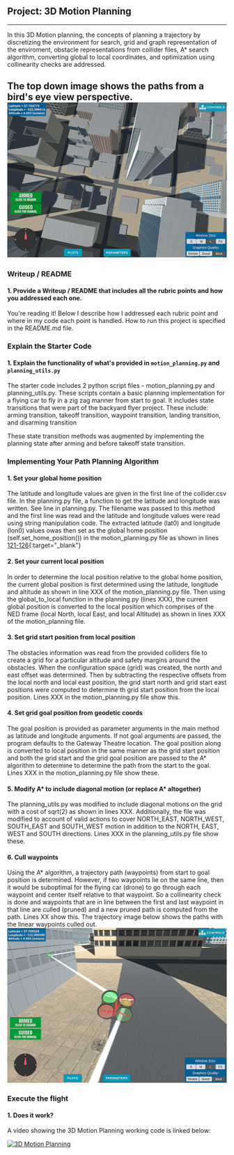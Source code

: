 ## Project: 3D Motion Planning

---

In this 3D Motion planning, the concepts of planning a trajectory by discretizing the environment for search, grid and graph representation of the enviroment, obstacle representations from collider files, A* search algorithm, converting global to local coordinates, and optimization using collinearity checks are addressed.

The top down image shows the paths from a bird's eye view perspective. 
![Top Down View](./images/Bird's%20Eye%20View.png)
---
### Writeup / README

#### 1. Provide a Writeup / README that includes all the rubric points and how you addressed each one.  
You're reading it! Below I describe how I addressed each rubric point and where in my code each point is handled. How to run this project is specified in the README.md file.

### Explain the Starter Code

#### 1. Explain the functionality of what's provided in `motion_planning.py` and `planning_utils.py`
The starter code includes 2 python script files - motion_planning.py and planning_utils.py.
These scripts contain a basic planning implementation for a flying car to fly in a zig zag manner from start to goal. It includes state transitions that were part of the backyard flyer project. These include: 
arming transition,
takeoff transition,
waypoint transition,
landing transition, and
disarming transition

These state transition methods was augmented by implementing the planning state after arming and before takeoff state transition.

### Implementing Your Path Planning Algorithm

#### 1. Set your global home position

The latitude and longitude values are given in the first line of the collider.csv file.
In the planning.py file, a function to get the latitude and longitude was written. See line  in planning.py.
The filename was passed to this method and the first line was read and the latitude and longitude values were read using string manipulation code. 
The extracted latitude (lat0) and longitude (lon0) values owas then set as the global home position (self.set_home_position()) in the motion_planning.py file as shown in lines [121-126](https://github.com/manopaul/Flying-Cars-P2-3D-Motion-Planning/blob/master/motion_planning.py#L121){:target="_blank"}

#### 2. Set your current local position
In order to determine the local position relative to the global home position, the current global position is first determined using the latitude, longitude and altitude as shown in line XXX of the motion_planning.py file. 
Then using the global_to_local function in the planning.py (lines XXX), the current global position is converted to the local position which comprises of the NED frame (local North, local East, and local Altitude) as shown in lines XXX of the motion_planning file. 

#### 3. Set grid start position from local position
The obstacles information was read from the provided colliders file to create a grid for a particular altitude and safety margins around the obstacles. When the configuration space (grid) was created, the north and east offset was determined. Then by subtracting the respective offsets from the local north and local east position, the grid start north and grid start east positions were computed to determine th grid start position from the local position. 
Lines XXX in the motion_planning.py file show this.

#### 4. Set grid goal position from geodetic coords
The goal position is provided as parameter arguments in the main method as latitude and longitude arguments. If not goal arguments are passed, the program defaults to the Gateway Theatre location. The goal position along is converted to local position in the same manner as the grid start position and both the grid start and the grid goal position are passed to the A* algorithm to determine to determine the path from the start to the goal. 
Lines XXX in the motion_planning.py file show these. 

#### 5. Modify A* to include diagonal motion (or replace A* altogether)
The planning_utils.py was modified to include diagonal motions on the grid with a cost of sqrt(2) as shown in lines XXX. Additionally, the file was modified to account of valid actions to cover NORTH_EAST, NORTH_WEST, SOUTH_EAST and SOUTH_WEST motion in addition to the NORTH, EAST, WEST and SOUTH directions. 
Lines XXX in the planning_utils.py file show these. 

#### 6. Cull waypoints 
Using the A* algorithm, a trajectory path (waypoints) from start to goal position is determined. However, if two waypoints lie on the same line, then it would be suboptimal for the flying car (drone) to go through each waypoint and center itself relative to that waypoint. So a collinearity check is done and waypoints that are in line between the first and last waypoint in that line are culled (pruned) and a new pruned path is computed from the path. Lines XX show this.
The trajectory image below shows the paths with the linear waypoints culled out. 
![Trajectory Image](./images/Trajectory%20Flight.png)

### Execute the flight
#### 1. Does it work?
A video showing the 3D Motion Planning working code is linked below:

[![3D Motion Planning](http://img.youtube.com/vi/u61VaB3Qmqk/0.jpg)](https://youtu.be/u61VaB3Qmqk)

